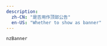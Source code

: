 ```yaml
---
description:
  zh-CN: "是否用作顶部公告"
  en-US: "Whether to show as banner"
---
```


```html
nzBanner
```
